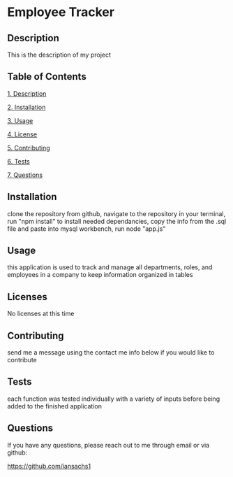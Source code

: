 # Employee Tracker

  ## Description
  
This is the description of my project
  
## Table of Contents
  
[1. Description](##-Description)
  
[2. Installation](##-Installation)
  
[3. Usage](##-Usage)
  
[4. License](##-License)
  
[5. Contributing](##-Contributing)
  
[6. Tests](##-Tests)
  
[7. Questions](##-Questions)
  
## Installation
  
clone the repository from github, navigate to the repository in your terminal, run "npm install" to install needed dependancies, copy the info from the .sql file and paste into mysql workbench, run node "app.js"
  
## Usage
  
this application is used to track and manage all departments, roles, and employees in a company to keep information organized in tables
  
## Licenses
  
No licenses at this time
  
## Contributing
  
send me a message using the contact me info below if you would like to contribute
  
## Tests
  
each function was tested individually with a variety of inputs before being added to the finished application
  
## Questions

If you have any questions, please reach out to me through email or via github:



https://github.com/iansachs1
